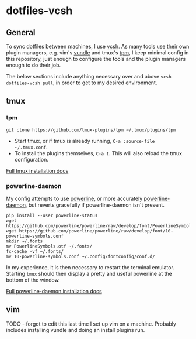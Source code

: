 # dotfiles-vcsh
## General
To sync dotfiles between machines, I use [vcsh](https://github.com/RichiH/vcsh). As many tools use their own plugin 
managers, e.g. vim's [vundle](https://github.com/VundleVim/Vundle.vim) and tmux's [tpm](https://github.com/tmux-plugins/tpm),
I keep minimal config in this repository, just enough to configure the tools and the plugin managers enough to do their job.

The below sections include anything necessary over and above `vcsh dotfiles-vcsh pull`, in order to get to my desired
environment.

## tmux
### tpm

    git clone https://github.com/tmux-plugins/tpm ~/.tmux/plugins/tpm

* Start tmux, or if tmux is already running, `C-a :source-file ~/.tmux.conf`.
* To install the plugins themselves, `C-a I`. This will also reload the tmux configuration.

[Full tmux installation docs](https://github.com/tmux-plugins/tpm)

### powerline-daemon
My config attempts to use [powerline](https://github.com/powerline/powerline), or more accurately [powerline-daemon](https://github.com/kovidgoyal/powerline-daemon),
but reverts gracefully if powerline-daemon isn't present.

    pip install --user powerline-status
    wget https://github.com/powerline/powerline/raw/develop/font/PowerlineSymbols.otf
    wget https://github.com/powerline/powerline/raw/develop/font/10-powerline-symbols.conf
    mkdir ~/.fonts
    mv PowerlineSymbols.otf ~/.fonts/
    fc-cache -vf ~/.fonts/
    mv 10-powerline-symbols.conf ~/.config/fontconfig/conf.d/
    
In my experience, it is then necessary to restart the terminal emulator. Starting `tmux` should then display a pretty
and useful powerline at the bottom of the window.

[Full powerline-daemon installation docs](https://powerline.readthedocs.io/en/master/installation.html)

## vim
TODO - forgot to edit this last time I set up vim on a machine. Probably includes installing vundle and doing an install
plugins run.
